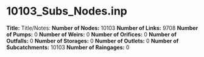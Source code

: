 # 10103_Subs_Nodes.inp
**Title:** Title/Notes:
**Number of Nodes:** 10103
**Number of Links:** 9708
**Number of Pumps:** 0
**Number of Weirs:** 0
**Number of Orifices:** 0
**Number of Outfalls:** 0
**Number of Storages:** 0
**Number of Outlets:** 0
**Number of Subcatchments:** 10103
**Number of Raingages:** 0
